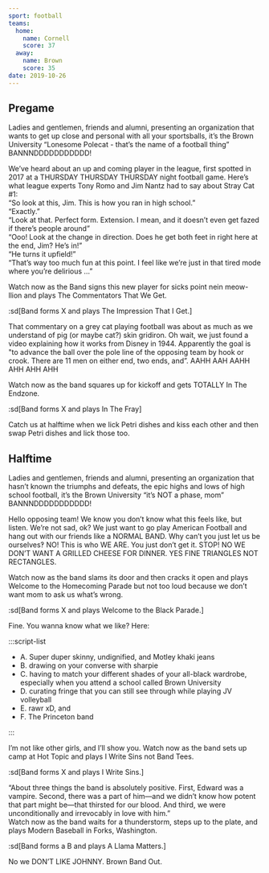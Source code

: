 ```yaml
---
sport: football
teams:
  home:
    name: Cornell
    score: 37
  away:
    name: Brown
    score: 35
date: 2019-10-26
---
```


## Pregame

Ladies and gentlemen, friends and alumni, presenting an organization that wants to get up close and personal with all your sportsballs, it’s the Brown University “Lonesome Polecat - that’s the name of a football thing” BANNNDDDDDDDDDDD!

We’ve heard about an up and coming player in the league, first spotted in 2017 at a THURSDAY THURSDAY THURSDAY night football game. Here’s what league experts Tony Romo and Jim Nantz had to say about Stray Cat #1:\
“So look at this, Jim. This is how you ran in high school.”\
“Exactly.”\
“Look at that. Perfect form. Extension. I mean, and it doesn’t even get fazed if there’s people around”\
“Ooo! Look at the change in direction. Does he get both feet in right here at the end, Jim? He’s in!”\
“He turns it upfield!”\
“That’s way too much fun at this point. I feel like we’re just in that tired mode where you’re delirious …”

Watch now as the Band signs this new player for sicks point nein meow-llion and plays The Commentators That We Get.

:sd[Band forms X and plays The Impression That I Get.]

That commentary on a grey cat playing football was about as much as we understand of pig (or maybe cat?) skin gridiron. Oh wait, we just found a video explaining how it works from Disney in 1944. Apparently the goal is "to advance the ball over the pole line of the opposing team by hook or crook. There are 11 men on either end, two ends, and”. AAHH AAH AAHH AHH AHH AHH

Watch now as the band squares up for kickoff and gets TOTALLY In The Endzone.

:sd[Band forms X and plays In The Fray]

Catch us at halftime when we lick Petri dishes and kiss each other and then swap Petri dishes and lick those too.

## Halftime

Ladies and gentlemen, friends and alumni, presenting an organization that hasn’t known the triumphs and defeats, the epic highs and lows of high school football, it’s the Brown University “it’s NOT a phase, mom” BANNNDDDDDDDDDDD!

Hello opposing team! We know you don’t know what this feels like, but listen. We’re not sad, ok? We just want to go play American Football and hang out with our friends like a NORMAL BAND. Why can’t you just let us be ourselves‽ NO! This is who WE ARE. You just don’t get it. STOP! NO WE DON’T WANT A GRILLED CHEESE FOR DINNER. YES FINE TRIANGLES NOT RECTANGLES.

Watch now as the band slams its door and then cracks it open and plays Welcome to the Homecoming Parade but not too loud because we don’t want mom to ask us what’s wrong.

:sd[Band forms X and plays Welcome to the Black Parade.]

Fine. You wanna know what we like? Here:

:::script-list

- A. Super duper skinny, undignified, and Motley khaki jeans
- B. drawing on your converse with sharpie
- C. having to match your different shades of your all-black wardrobe, especially when you attend a school called Brown University
- D. curating fringe that you can still see through while playing JV volleyball
- E. rawr xD, and
- F. The Princeton band

:::

I’m not like other girls, and I’ll show you. Watch now as the band sets up camp at Hot Topic and plays I Write Sins not Band Tees.

:sd[Band forms X and plays I Write Sins.]

“About three things the band is absolutely positive. First, Edward was a vampire. Second, there was a part of him—and we didn’t know how potent that part might be—that thirsted for our blood. And third, we were unconditionally and irrevocably in love with him.”\
Watch now as the band waits for a thunderstorm, steps up to the plate, and plays Modern Baseball in Forks, Washington.

:sd[Band forms a B and plays A Llama Matters.]

No we DON’T LIKE JOHNNY. Brown Band Out.
